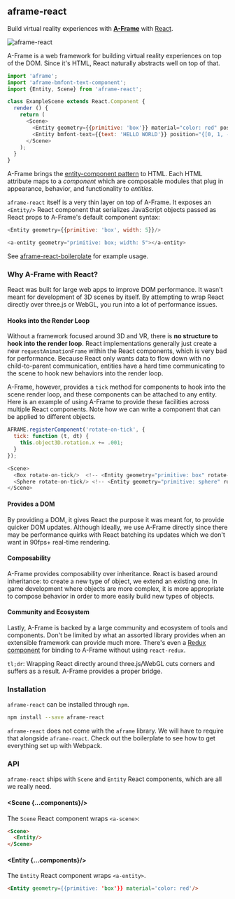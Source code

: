 ## aframe-react

Build virtual reality experiences with **[A-Frame](https://aframe.io)** with
[React](https://facebook.github.io/react/).

![aframe-react](https://cloud.githubusercontent.com/assets/674727/19173303/865a94ea-8bdb-11e6-9b4b-10c953f9f218.png)

A-Frame is a web framework for building virtual reality experiences on top of
the DOM. Since it's HTML, React naturally abstracts well on top of that.

```js
import 'aframe';
import 'aframe-bmfont-text-component';
import {Entity, Scene} from 'aframe-react';

class ExampleScene extends React.Component {
  render () {
    return (
      <Scene>
        <Entity geometry={{primitive: 'box'}} material="color: red" position={[0, 0, -5]}/>
        <Entity bmfont-text={{text: 'HELLO WORLD'}} position="{[0, 1, -5]}"/>
      </Scene>
    );
  }
}
```

A-Frame brings the [entity-component
pattern](https://aframe.io/docs/0.3.0/core/) to HTML. Each HTML attribute maps
to a *component* which are composable modules that plug in appearance,
behavior, and functionality to *entities*.

`aframe-react` itself is a very thin layer on top of A-Frame. It exposes an
`<Entity/>` React component that serializes JavaScript objects passed as React
props to A-Frame's default component syntax:

```js
<Entity geometry={{primitive: 'box', width: 5}}/>

<a-entity geometry="primitive: box; width: 5"></a-entity>
```

See [aframe-react-boilerplate](https://github.com/ngokevin/aframe-react-boilerplate)
for example usage.

### Why A-Frame with React?

React was built for large web apps to improve DOM performance. It wasn't meant
for development of 3D scenes by itself. By attempting to wrap React directly
over three.js or WebGL, you run into a lot of performance issues.

#### Hooks into the Render Loop

Without a framework focused around 3D and VR, there is **no structure to hook
into the render loop**. React implementations generally just create a new
`requestAnimationFrame` within the React components, which is very bad for
performance. Because React only wants data to flow down with no child-to-parent
communication, entities have a hard time communicating to the scene to hook new
behaviors into the render loop.

A-Frame, however, provides a `tick` method for components to hook into the
scene render loop, and these components can be attached to any entity. Here
is an example of using A-Frame to provide these facilities across multiple
React components. Note how we can write a component that can be applied to
different objects.

```js
AFRAME.registerComponent('rotate-on-tick', {
  tick: function (t, dt) {
    this.object3D.rotation.x += .001;
  }
});

<Scene>
  <Box rotate-on-tick/>  <!-- <Entity geometry="primitive: box" rotate-on-tick/> -->
  <Sphere rotate-on-tick/> <!-- <Entity geometry="primitive: sphere" rotate-on-tick/> -->
</Scene>
```

#### Provides a DOM

By providing a DOM, it gives React the purpose it was meant for, to provide
quicker DOM updates. Although ideally, we use A-Frame directly since there may
be performance quirks with React batching its updates which we don't want in
90fps+ real-time rendering.

#### Composability

A-Frame provides composability over inheritance.  React is based around
inheritance: to create a new type of object, we extend an existing one. In game
development where objects are more complex, it is more appropriate to compose
behavior in order to more easily build new types of objects.

#### Community and Ecosystem

Lastly, A-Frame is backed by a large community and ecosystem of tools and
components. Don't be limited by what an assorted library provides when an
extensible framework can provide much more. There's even a [Redux
component](https://github.com/ngokevin/kframe/tree/master/components/redux) for
binding to A-Frame without using `react-redux`.

`tl;dr`: Wrapping React directly around three.js/WebGL cuts corners and suffers
as a result. A-Frame provides a proper bridge.

### Installation

`aframe-react` can be installed through `npm`.

```bash
npm install --save aframe-react
```

`aframe-react` does not come with the `aframe` library. We will have to require
that alongside `aframe-react`. Check out the boilerplate to see how to get
everything set up with Webpack.

### API

`aframe-react` ships with `Scene` and `Entity` React components, which are all
we really need.

#### \<Scene {...components}/>

The `Scene` React component wraps `<a-scene>`:

```html
<Scene>
  <Entity/>
</Scene>
```

#### \<Entity {...components}/>

The `Entity` React component wraps `<a-entity>`.

```html
<Entity geometry={{primitive: 'box'}} material='color: red'/>
```
